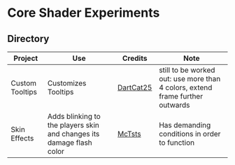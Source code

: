 # Core Shader Experiments
## Directory
Project | Use | Credits | Note
------- | --- | ------- | -----
Custom Tooltips | Customizes Tooltips | [DartCat25](https://github.com/DartCat25/resourcepacks) | still to be worked out: use more than 4 colors, extend frame further outwards
Skin Effects | Adds blinking to the players skin and changes its damage flash color | [McTsts](https://github.com/McTsts/mc-core-shaders/tree/main/skin%20effects) | Has demanding conditions in order to function
